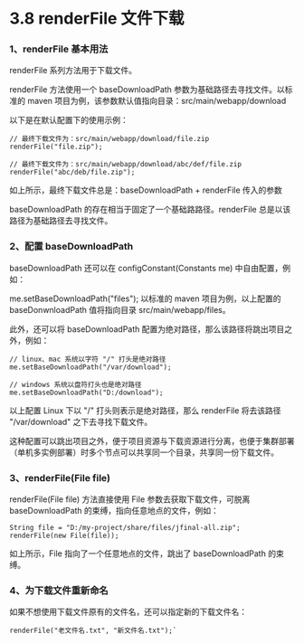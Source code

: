 # 3.8 renderFile 文件下载
### 1、renderFile 基本用法
renderFile 系列方法用于下载文件。

renderFile 方法使用一个 baseDownloadPath 参数为基础路径去寻找文件。以标准的 maven 项目为例，该参数默认值指向目录：src/main/webapp/download

以下是在默认配置下的使用示例：
```
// 最终下载文件为：src/main/webapp/download/file.zip
renderFile("file.zip");
 
// 最终下载文件为：src/main/webapp/download/abc/def/file.zip
renderFile("abc/deb/file.zip");
```
如上所示，最终下载文件总是：baseDownloadPath + renderFile 传入的参数

baseDownloadPath 的存在相当于固定了一个基础路路径。renderFile 总是以该路径为基础路径去寻找文件。

### 2、配置 baseDownloadPath
baseDownloadPath 还可以在 configConstant(Constants me) 中自由配置，例如：

me.setBaseDownloadPath("files");
以标准的 maven  项目为例，以上配置的 baseDonwnloadPath 值将指向目录 src/main/webapp/files。

此外，还可以将 baseDownloadPath 配置为绝对路径，那么该路径将跳出项目之外，例如：
```
// linux、mac 系统以字符 "/" 打头是绝对路径
me.setBaseDownloadPath("/var/download");
 
// windows 系统以盘符打头也是绝对路径
me.setBaseDownloadPath("D:/download");
```
以上配置 Linux 下以 "/" 打头则表示是绝对路径，那么 renderFile 将去该路径 "/var/download" 之下去寻找下载文件。

这种配置可以跳出项目之外，便于项目资源与下载资源进行分离，也便于集群部署（单机多实例部署）时多个节点可以共享同一个目录，共享同一份下载文件。



### 3、renderFile(File file)
renderFile(File file) 方法直接使用 File 参数去获取下载文件，可脱离 baseDownloadPath 的束缚，指向任意地点的文件，例如：
```
String file = "D:/my-project/share/files/jfinal-all.zip";
renderFile(new File(file));
```
如上所示，File 指向了一个任意地点的文件，跳出了 baseDownloadPath 的束缚。



### 4、为下载文件重新命名
如果不想使用下载文件原有的文件名，还可以指定新的下载文件名：
```
renderFile("老文件名.txt", "新文件名.txt");`
```